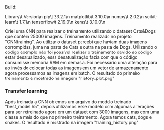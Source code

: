 Build:

Library\t         Version\n
pip\t              23.2.1\n
matplotlib\t       3.10.0\n
numpy\t            2.0.2\n
scikit-learn\t     1.7.1\n
tensorflow\t       2.19.0\n
keras\t            3.10.0\n


Criei uma CNN para realizar o treinamento utilizando o dataset Cats&Dogs que contém 25000 imagens. Treinamento realizado no projeto "CNNtraining".
Ao utilizar o dataset percebi que haviam duas imagens corrompidas, juma na pasta de Cats e outra na pasta de Dogs.
Utilizando o código exemplo não foi possível realizar o treinamento devido ao código estar desatualizado, essa desatualização fazia com
que o código consumisse memória RAM em demasia.
Foi necessário uma alteração para ao invés de colocar todas as imagens em um vetor de armazenamento agora processamos as imagens em batch.
O resultado do primeiro treinamento é mostrado na imagem "history_plot.png"


### Transfer learning ###
Após treinada a CNN obtemos um arquivo do modelo treinado "best_model.h5", depois utilizamos esse modelo com algumas alterações para
ser retreinado agora em um dataset com 3000 imagens, mas com uma classe a mais do que no primeiro treinamento. Agora temos cats,
dogs e snakes.
O resultado é mostrado na imagem "training_history.png"

